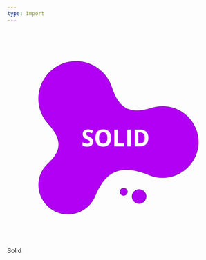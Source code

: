 ```yaml
---
type: import
---
```


<div class="header">
<svg xmlns="http://www.w3.org/2000/svg" viewBox="0 0 1024 1024">
<defs>
<style>
.cls-1 {
  fill: #fff;
  font-family: OpenSans-Extrabold, 'Open Sans';
  font-size: 107.5px;
  font-weight: 700;
}
.cls-2 {
fill: #b200f4;
stroke: #000;
stroke-miterlimit: 10;
}
</style>
</defs>
<path class="cls-2" d="M730.5,361.4c-19.03,0-37.33,3.16-54.4,8.98-95.74,30.07-150.81,3.72-183.78-96.11-22.08-72.29-89.31-124.87-168.82-124.87-97.48,0-176.5,79.02-176.5,176.5,0,45.82,17.46,87.56,46.09,118.93h0c70.18,76.95,59.6,130.72-.61,185.63h0c-27.68,25.26-45.05,61.62-45.05,102.04,0,76.27,61.83,138.1,138.1,138.1,58.52,0,108.54-36.41,128.65-87.81,46.21-111.1,114.19-152.87,250.05-97.93,20.34,8.71,42.74,13.54,66.27,13.54,93.06,0,168.5-75.44,168.5-168.5s-75.44-168.5-168.5-168.5Z"/>
<text class="cls-1" transform="translate(349.07 550.43)"><tspan x="0" y="0">SOLID</tspan></text>
<circle class="cls-2" cx="620" cy="787" r="33.5"/>
<circle class="cls-2" cx="547.5" cy="764.5" r="18"/>
</svg>
<span class="wordmark">Solid</span>

</div>
